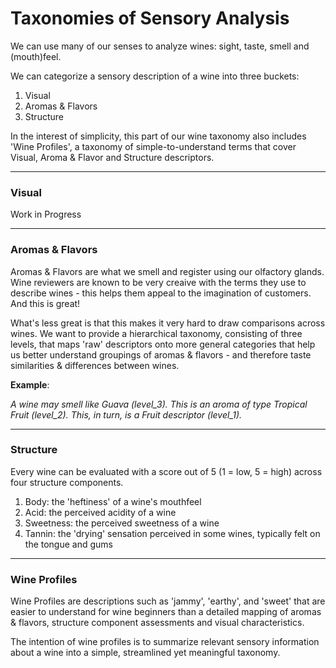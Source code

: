 # Taxonomies of Sensory Analysis

We can use many of our senses to analyze wines: sight, taste, smell and (mouth)feel. 

We can categorize a sensory description of a wine into three buckets:
1. Visual
2. Aromas & Flavors
3. Structure

In the interest of simplicity, this part of our wine taxonomy also includes 'Wine Profiles', a taxonomy of simple-to-understand terms that cover Visual, Aroma & Flavor and Structure descriptors. 

_____________________
### Visual

Work in Progress

_____________________
### Aromas & Flavors

Aromas & Flavors are what we smell and register using our olfactory glands. Wine reviewers are known to be very creaive with the terms they use to describe wines - this helps them appeal to the imagination of customers. And this is great! 

What's less great is that this makes it very hard to draw comparisons across wines. We want to provide a hierarchical taxonomy, consisting of three levels, that maps 'raw' descriptors onto more general categories that help us better understand groupings of aromas & flavors - and therefore taste similarities & differences between wines. 

**Example**:

*A wine may smell like Guava (level_3). This is an aroma of type Tropical Fruit (level_2). This, in turn, is a Fruit descriptor (level_1).*

_____________________
### Structure

Every wine can be evaluated with a score out of 5 (1 = low, 5 = high) across four structure components.
1. Body: the 'heftiness' of a wine's mouthfeel
2. Acid: the perceived acidity of a wine
3. Sweetness: the perceived sweetness of a wine
4. Tannin: the 'drying' sensation perceived in some wines, typically felt on the tongue and gums

_____________________
### Wine Profiles

Wine Profiles are descriptions such as 'jammy', 'earthy', and 'sweet' that are easier to understand for wine beginners than a detailed mapping of aromas & flavors, structure component assessments and visual characteristics. 

The intention of wine profiles is to summarize relevant sensory information about a wine into a simple, streamlined yet meaningful taxonomy.
